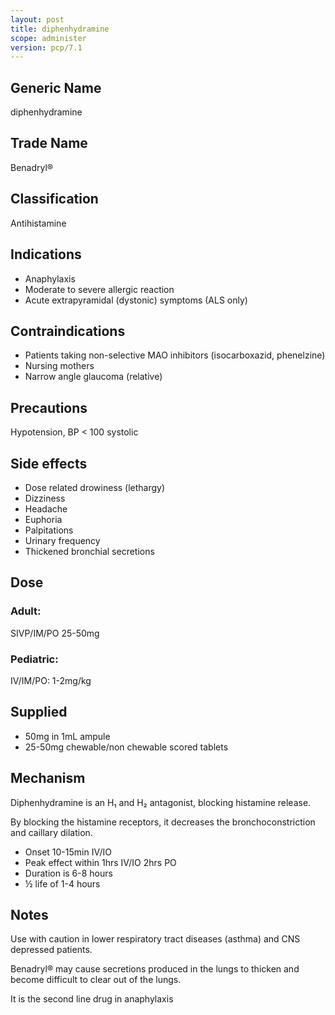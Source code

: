 ```yaml
---
layout: post
title: diphenhydramine
scope: administer
version: pcp/7.1
---
```


## Generic Name

diphenhydramine

## Trade Name

Benadryl®

## Classification

Antihistamine

## Indications

- Anaphylaxis
- Moderate to severe allergic reaction
- Acute extrapyramidal (dystonic) symptoms (ALS only)

## Contraindications

- Patients taking non-selective MAO inhibitors (isocarboxazid, phenelzine)
- Nursing mothers
- Narrow angle glaucoma (relative)

## Precautions

Hypotension, BP < 100 systolic

## Side effects

- Dose related drowiness (lethargy)
- Dizziness
- Headache
- Euphoria
- Palpitations
- Urinary frequency
- Thickened bronchial secretions

## Dose

### Adult:

SIVP/IM/PO 25-50mg

### Pediatric:

IV/IM/PO: 1-2mg/kg

## Supplied

- 50mg in 1mL ampule
- 25-50mg chewable/non chewable scored tablets

## Mechanism

Diphenhydramine is an H₁ and H₂ antagonist, blocking histamine release.

By blocking the histamine receptors, it decreases the bronchoconstriction and caillary dilation.

- Onset 10-15min IV/IO
- Peak effect within 1hrs IV/IO 2hrs PO
- Duration is 6-8 hours
- ½ life of 1-4 hours

## Notes

Use with caution in lower respiratory tract diseases (asthma) and CNS depressed patients.

Benadryl® may cause secretions produced in the lungs to thicken and become difficult to clear out of the lungs.

It is the second line drug in anaphylaxis
